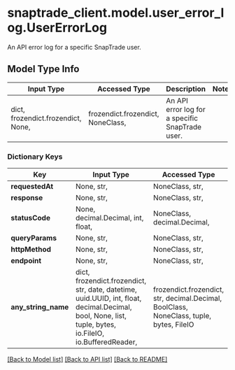 # snaptrade_client.model.user_error_log.UserErrorLog

An API error log for a specific SnapTrade user.

## Model Type Info
Input Type | Accessed Type | Description | Notes
------------ | ------------- | ------------- | -------------
dict, frozendict.frozendict, None,  | frozendict.frozendict, NoneClass,  | An API error log for a specific SnapTrade user. | 

### Dictionary Keys
Key | Input Type | Accessed Type | Description | Notes
------------ | ------------- | ------------- | ------------- | -------------
**requestedAt** | None, str,  | NoneClass, str,  |  | [optional] 
**response** | None, str,  | NoneClass, str,  |  | [optional] 
**statusCode** | None, decimal.Decimal, int, float,  | NoneClass, decimal.Decimal,  |  | [optional] 
**queryParams** | None, str,  | NoneClass, str,  |  | [optional] 
**httpMethod** | None, str,  | NoneClass, str,  |  | [optional] 
**endpoint** | None, str,  | NoneClass, str,  |  | [optional] 
**any_string_name** | dict, frozendict.frozendict, str, date, datetime, uuid.UUID, int, float, decimal.Decimal, bool, None, list, tuple, bytes, io.FileIO, io.BufferedReader,  | frozendict.frozendict, str, decimal.Decimal, BoolClass, NoneClass, tuple, bytes, FileIO | any string name can be used but the value must be the correct type | [optional]

[[Back to Model list]](../../README.md#documentation-for-models) [[Back to API list]](../../README.md#documentation-for-api-endpoints) [[Back to README]](../../README.md)

